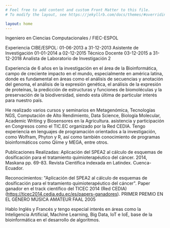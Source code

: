 ```yaml
---
# Feel free to add content and custom Front Matter to this file.
# To modify the layout, see https://jekyllrb.com/docs/themes/#overriding-theme-defaults

layout: home
---
```


Ingeniero en Ciencias Computacionales / FIEC-ESPOL

Experiencia CIBE/ESPOL:
01-06-2013 a 31-12-2013 Asistente de Investigación
01-01-2014 a 02-12-2015 Técnico Docente
03-12-2015 a 31-12-2018 Analista de Laboratorio de Investigación 2

Experiencia de 6 años en la investigación en el área de la Bioinformática, campo de creciente impacto en el mundo, especialmente en américa latina, donde es fundamental en áreas como el análisis de secuencias y anotación del genoma, el análisis de la expresión genética, el análisis de la expresión de proteínas, la predicción de estructuras y funciones de biomoléculas y la preservación de la biodiversidad, siendo esta última de particular interés para nuestro país.

He realizado varios cursos y seminarios en Metagenómica, Tecnologías NGS, Computación de Alto Rendimiento, Data Science, Biología Molecular, Academic Writing y Biosensores en la Agricultura. asistencia y participación en Congresos como el TIC.EC organizado por la Red CEDIA. Tengo experiencia en lenguajes de programación orientados a la investigación, como Wolfram, Phyton y R, así como también conocimiento de programas bioinformáticos como Qiime y MEGA, entre otros. 

Publicaciones Realizadas:
Aplicación del SPEA2 al cálculo de esquemas de dosificación para el tratamiento quimioterapéutico del cáncer. 2014, Maskana pp. 69-83. Revista Científica indexada en Latindex. Cuenca- Ecuador.

Reconocimientos:
"Aplicación del SPEA2 al cálculo de esquemas de dosificación para el tratamiento quimioterapéutico del cáncer". Paper ganador en el track científico del TICEC 2014 (Red CEDIA) (https://ticec2014.cedia.edu.ec/es/papers-ganadores).
PRIMER PREMIO EN EL GÉNERO MÚSICA AMATEUR FAAL 2005 

Hablo Inglés y Francés y tengo especial interés en áreas como la Inteligencia Artificial, Machine Learning, Big Data, IoT e IoE, base de la bioinformática en el desarrollo de algoritmos.

